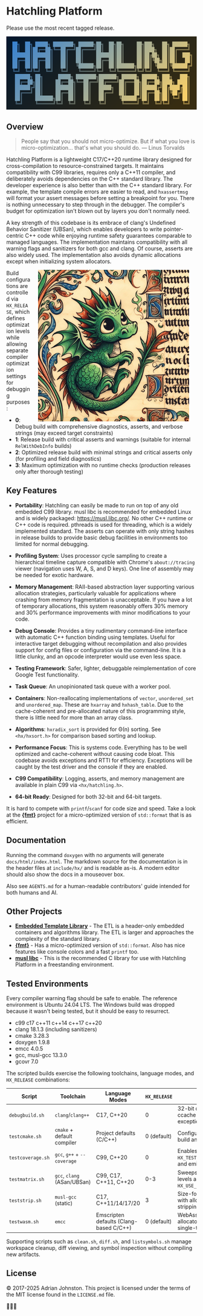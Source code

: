 # Hatchling Platform

Please use the most recent tagged release.

<img src="hatchling_logo.png" alt="logo">

## Overview

> People say that you should not micro-optimize. But if what you love is
> micro-optimization... that's what you should do. — Linus Torvalds

Hatchling Platform is a lightweight C17/C++20 runtime library designed for
cross-compilation to resource-constrained targets. It maintains compatibility
with C99 libraries, requires only a C++11 compiler, and deliberately avoids
dependencies on the C++ standard library. The developer experience is also
better than with the C++ standard library. For example, the template compile
errors are easier to read, and `hxassertmsg` will format your assert messages
before setting a breakpoint for you. There is nothing unnecessary to step
through in the debugger. The compiler's budget for optimization isn't blown out
by layers you don't normally need.

A key strength of this codebase is its embrace of clang's Undefined Behavior
Sanitizer (UBSan), which enables developers to write pointer-centric C++ code
while enjoying runtime safety guarantees comparable to managed languages. The
implementation maintains compatibility with all warning flags and sanitizers for
both gcc and clang. Of course, asserts are also widely used. The implementation
also avoids dynamic allocations except when initializing system allocators.

<img src="hatchling_banner.jpg" alt="banner" width="400" height="400"
style="float: right; padding-right: 20px; padding-left: 20px;">

Build configurations are controlled via `HX_RELEASE`, which defines optimization
levels while allowing separate compiler optimization settings for debugging
purposes:

- **0**: Debug build with comprehensive diagnostics, asserts, and verbose
  strings (may exceed target constraints)
- **1**: Release build with critical asserts and warnings (suitable for internal
  `RelWithDebInfo` builds)
- **2**: Optimized release build with minimal strings and critical asserts only
  (for profiling and field diagnostics)
- **3**: Maximum optimization with no runtime checks (production releases only
  after thorough testing)

## Key Features

- **Portability**: Hatchling can easily be made to run on top of any old
  embedded C99 library. musl libc is recommended for embedded Linux and is
  widely packaged: <https://musl.libc.org/>. No other C++ runtime or C++ code is
  required. pthreads is used for threading, which is a widely implemented
  standard. The asserts can operate with only string hashes in release builds to
  provide basic debug facilities in environments too limited for normal
  debugging.

- **Profiling System**: Uses processor cycle sampling to create a hierarchical
  timeline capture compatible with Chrome's `about://tracing` viewer (navigation
  uses W, A, S, and D keys). One line of assembly may be needed for exotic
  hardware.

- **Memory Management**: RAII-based abstraction layer supporting various
  allocation strategies, particularly valuable for applications where crashing
  from memory fragmentation is unacceptable. If you have a lot of temporary
  allocations, this system reasonably offers 30% memory and 30% performance
  improvements with minor modifications to your code.

- **Debug Console**: Provides a tiny rudimentary command-line interface with
  automatic C++ function binding using templates. Useful for interactive target
  debugging without recompilation and also provides support for config files or
  configuration via the command-line. It is a little clunky, and an opcode
  interpreter would use even less space.

- **Testing Framework**: Safer, lighter, debuggable reimplementation of core
  Google Test functionality.

- **Task Queue**: An unopinionated task queue with a worker pool.

- **Containers**: Non-reallocating implementations of `vector`, `unordered_set`
  and `unordered_map`. These are `hxarray` and `hxhash_table`. Due to the
  cache-coherent and pre-allocated nature of this programming style, there is
  little need for more than an array class.

- **Algorithms**: `hxradix_sort` is provided for Θ(n) sorting. See
  `<hx/hxsort.h>` for comparison based sorting and lookup.

- **Performance Focus**: This is systems code. Everything has to be well
  optimized and cache-coherent without causing code bloat. This codebase avoids
  exceptions and RTTI for efficiency. Exceptions will be caught by the test
  driver and the console if they are enabled.

- **C99 Compatibility**: Logging, asserts, and memory management are available
  in plain C99 via `<hx/hatchling.h>`.

- **64-bit Ready**: Designed for both 32-bit and 64-bit targets.

It is hard to compete with `printf`/`scanf` for code size and speed. Take a look
at the **[{fmt}](https://fmt.dev)** project for a micro-optimized version of
`std::format` that is as efficient.

## Documentation

Running the command `doxygen` with no arguments will generate
`docs/html/index.html`. The markdown source for the documentation is in the
header files at `include/hx/` and is readable as-is. A modern editor should also
show the docs in a mouseover box.

Also see `AGENTS.md` for a human-readable contributors' guide intended for both
humans and AI.

## Other Projects

- **[Embedded Template Library](https://github.com/ETLCPP/etl)** - The ETL is a
  header-only embedded containers and algorithms library. The ETL is larger and
  approaches the complexity of the standard library.
- **[{fmt}](https://fmt.dev)** - Has a micro-optimized version of `std::format`.
  Also has nice features like console colors and a fast `printf` too.
- **[musl libc](https://musl.libc.org/)** - This is the recommended C library
  for use with Hatchling Platform in a freestanding environment.

## Tested Environments

Every compiler warning flag should be safe to enable. The reference environment
is Ubuntu 24.04 LTS. The Windows build was dropped because it wasn't being
tested, but it should be easy to resurrect.

- c99 c17 c++11 c++14 c++17 c++20
- clang 18.1.3 (including sanitizers)
- cmake 3.28.3
- doxygen 1.9.8
- emcc 4.0.5
- gcc, musl-gcc 13.3.0
- gcovr 7.0

The scripted builds exercise the following toolchains, language modes, and
`HX_RELEASE` combinations:

| Script | Toolchain | Language Modes | `HX_RELEASE` | Notes |
| --- | --- | --- | --- | --- |
| `debugbuild.sh` | `clang`/`clang++` | C17, C++20 | 0 | 32-bit debug build with ccache and no exceptions/RTTI. |
| `testcmake.sh` | `cmake` + default compiler | Project defaults (C/C++) | 0 (default) | Configures Google Test build and runs `hxtest`. |
| `testcoverage.sh` | `gcc`, `g++` + `--coverage` | C99, C++20 | 0 | Enables `HX_TEST_ERROR_HANDLING=1` and emits `coverage.html`. |
| `testmatrix.sh` | `gcc`, `clang` (ASan/UBSan) | C99, C17, C++11, C++20 | 0-3 | Sweeps optimization levels and sets `HX_USE_THREADS=level`. |
| `teststrip.sh` | `musl-gcc` (static) | C17, C++11/14/17/20 | 3 | Size-focused static build with allocator/library stripping. |
| `testwasm.sh` | `emcc` | Emscripten defaults (Clang-based C/C++) | 0 (default) | WebAssembly build with allocator disabled and single-thread mode. |

Supporting scripts such as `clean.sh`, `diff.sh`, and `listsymbols.sh` manage
workspace cleanup, diff viewing, and symbol inspection without compiling new
artifacts.

## License

© 2017-2025 Adrian Johnston. This project is licensed under the terms of the MIT
license found in the `LICENSE.md` file.

🐉🐉🐉
